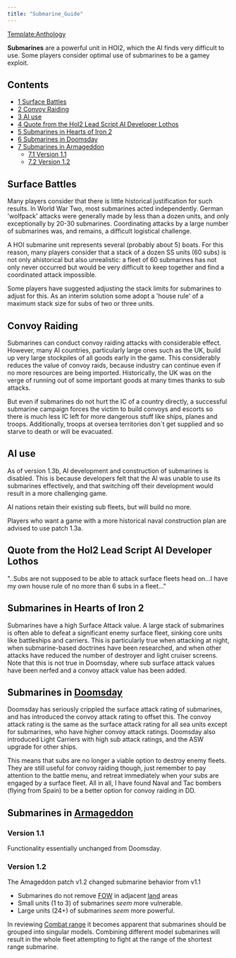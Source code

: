 ```yaml
---
title: "Submarine_Guide"
---
```


[Template:Anthology](/index.php?title=Template:Anthology&action=edit&redlink=1 "Template:Anthology (page does not exist)")

**Submarines** are a powerful unit in HOI2, which the AI finds very
difficult to use. Some players consider optimal use of submarines to be
a gamey exploit.

## Contents

-   [ 1 Surface Battles ](#Surface_Battles)
-   [ 2 Convoy Raiding ](#Convoy_Raiding)
-   [ 3 AI use ](#AI_use)
-   [ 4 Quote from the HoI2 Lead Script AI Developer Lothos
    ](#Quote_from_the_HoI2_Lead_Script_AI_Developer_Lothos)
-   [ 5 Submarines in Hearts of Iron 2
    ](#Submarines_in_Hearts_of_Iron_2)
-   [ 6 Submarines in Doomsday ](#Submarines_in_Doomsday)
-   [ 7 Submarines in Armageddon ](#Submarines_in_Armageddon)
    -   [ 7.1 Version 1.1 ](#Version_1.1)
    -   [ 7.2 Version 1.2 ](#Version_1.2)

##  Surface Battles 

Many players consider that there is little historical justification for
such results. In World War Two, most submarines acted independently.
German 'wolfpack' attacks were generally made by less than a dozen
units, and only exceptionally by 20-30 submarines. Coordinating attacks
by a large number of submarines was, and remains, a difficult logistical
challenge.

A HOI submarine unit represents several (probably about 5) boats. For
this reason, many players consider that a stack of a dozen SS units (60
subs) is not only ahistorical but also unrealistic: a fleet of 60
submarines has not only never occurred but would be very difficult to
keep together and find a coordinated attack impossible.

Some players have suggested adjusting the stack limits for submarines to
adjust for this. As an interim solution some adopt a 'house rule' of a
maximum stack size for subs of two or three units.

##  Convoy Raiding 

Submarines can conduct convoy raiding attacks with considerable effect.
However, many AI countries, particularly large ones such as the UK,
build up very large stockpiles of all goods early in the game. This
considerably reduces the value of convoy raids, because industry can
continue even if no more resources are being imported. Historically, the
UK was on the verge of running out of some important goods at many times
thanks to sub attacks.

But even if submarines do not hurt the IC of a country directly, a
successful submarine campaign forces the victim to build convoys and
escorts so there is much less IC left for more dangerous stuff like
ships, planes and troops. Additionally, troops at oversea territories
don´t get supplied and so starve to death or will be evacuated.

##  AI use 

As of version 1.3b, AI development and construction of submarines is
disabled. This is because developers felt that the AI was unable to use
its submarines effectively, and that switching off their development
would result in a more challenging game.

AI nations retain their existing sub fleets, but will build no more.

Players who want a game with a more historical naval construction plan
are advised to use patch 1.3a.

##  Quote from the HoI2 Lead Script AI Developer Lothos 

"..Subs are not supposed to be able to attack surface fleets head on...I
have my own house rule of no more than 6 subs in a fleet..."

##  Submarines in Hearts of Iron 2 

Submarines have a high Surface Attack value. A large stack of submarines
is often able to defeat a significant enemy surface fleet, sinking core
units like battleships and carriers. This is particularly true when
attacking at night, when submarine-based doctrines have been researched,
and when other attacks have reduced the number of destroyer and light
cruiser screens. Note that this is not true in Doomsday, where sub
surface attack values have been nerfed and a convoy attack value has
been added.

##  Submarines in [Doomsday](/Doomsday "Doomsday") 

Doomsday has seriously crippled the surface attack rating of submarines,
and has introduced the convoy attack rating to offset this. The convoy
attack rating is the same as the surface attack rating for all sea units
except for submarines, who have higher convoy attack ratings. Doomsday
also introduced Light Carriers with high sub attack ratings, and the ASW
upgrade for other ships.

This means that subs are no longer a viable option to destroy enemy
fleets. They are still useful for convoy raiding though, just remember
to pay attention to the battle menu, and retreat immediately when your
subs are engaged by a surface fleet. All in all, I have found Naval and
Tac bombers (flying from Spain) to be a better option for convoy raiding
in DD.

##  Submarines in [Armageddon](/Armageddon "Armageddon") 

###  Version 1.1 

Functionality essentially unchanged from Doomsday.

###  Version 1.2 

The Amageddon patch v1.2 changed submarine behavior from v1.1

-   Submarines do not remove [FOW](/FOW "FOW") in adjacent
    [land](/index.php?title=Land&action=edit&redlink=1 "Land (page does not exist)")
    areas
-   Small units (1 to 3) of submarines *seem* more vulnerable.
-   Large units (24+) of submarines *seem* more powerful.

In reviewing [Combat range](/Combat_range "Combat range") it becomes
apparent that submarines should be grouped into singular models.
Combining different model submarines will result in the whole fleet
attempting to fight at the range of the shortest range submarine.
